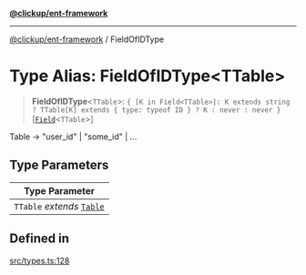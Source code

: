 [**@clickup/ent-framework**](../README.md)

***

[@clickup/ent-framework](../globals.md) / FieldOfIDType

# Type Alias: FieldOfIDType\<TTable\>

> **FieldOfIDType**\<`TTable`\>: `{ [K in Field<TTable>]: K extends string ? TTable[K] extends { type: typeof ID } ? K : never : never }`\[[`Field`](Field.md)\<`TTable`\>\]

Table -> "user_id" | "some_id" | ...

## Type Parameters

| Type Parameter |
| ------ |
| `TTable` *extends* [`Table`](Table.md) |

## Defined in

[src/types.ts:128](https://github.com/clickup/ent-framework/blob/master/src/types.ts#L128)
